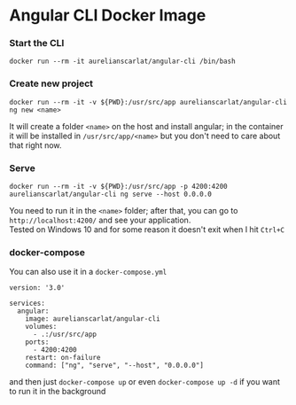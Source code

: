 # Angular CLI Docker Image

### Start the CLI  
`docker run --rm -it aurelianscarlat/angular-cli /bin/bash`

### Create new project  
`docker run --rm -it -v ${PWD}:/usr/src/app aurelianscarlat/angular-cli ng new <name>`

It will create a folder `<name>` on the host and install angular; in the container it will be installed in `/usr/src/app/<name>` but you don't need to care about that right now.

### Serve
`docker run --rm -it -v ${PWD}:/usr/src/app -p 4200:4200 aurelianscarlat/angular-cli ng serve --host 0.0.0.0`

You need to run it in the `<name>` folder; after that, you can go to `http://localhost:4200/` and see your application.  
Tested on Windows 10 and for some reason it doesn't exit when I hit `Ctrl+C`

### docker-compose
You can also use it in a `docker-compose.yml`

```
version: '3.0'

services:
  angular:
    image: aurelianscarlat/angular-cli
    volumes:
      - .:/usr/src/app
    ports:
      - 4200:4200
    restart: on-failure
    command: ["ng", "serve", "--host", "0.0.0.0"]
```

and then just `docker-compose up` or even `docker-compose up -d` if you want to run it in the background
